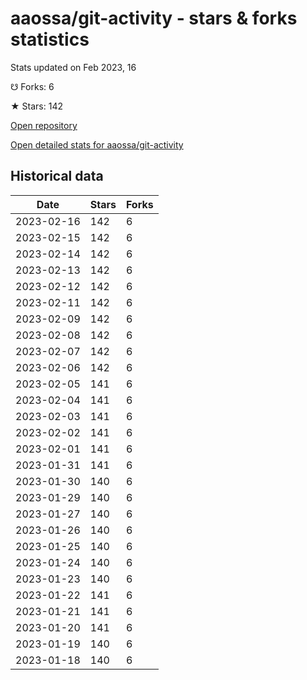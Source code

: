 # aaossa/git-activity - stars & forks statistics

Stats updated on Feb 2023, 16

☋ Forks: 6

★ Stars: 142

[Open repository](https://github.com/aaossa/git-activity)

[Open detailed stats for aaossa/git-activity](https://reviewgithub.com/rep/aaossa/git-activity)

## Historical data
| Date | Stars | Forks |
|------|-------|-------|
| 2023-02-16 | 142 | 6 | 
| 2023-02-15 | 142 | 6 | 
| 2023-02-14 | 142 | 6 | 
| 2023-02-13 | 142 | 6 | 
| 2023-02-12 | 142 | 6 | 
| 2023-02-11 | 142 | 6 | 
| 2023-02-09 | 142 | 6 | 
| 2023-02-08 | 142 | 6 | 
| 2023-02-07 | 142 | 6 | 
| 2023-02-06 | 142 | 6 | 
| 2023-02-05 | 141 | 6 | 
| 2023-02-04 | 141 | 6 | 
| 2023-02-03 | 141 | 6 | 
| 2023-02-02 | 141 | 6 | 
| 2023-02-01 | 141 | 6 | 
| 2023-01-31 | 141 | 6 | 
| 2023-01-30 | 140 | 6 | 
| 2023-01-29 | 140 | 6 | 
| 2023-01-27 | 140 | 6 | 
| 2023-01-26 | 140 | 6 | 
| 2023-01-25 | 140 | 6 | 
| 2023-01-24 | 140 | 6 | 
| 2023-01-23 | 140 | 6 | 
| 2023-01-22 | 141 | 6 | 
| 2023-01-21 | 141 | 6 | 
| 2023-01-20 | 141 | 6 | 
| 2023-01-19 | 140 | 6 | 
| 2023-01-18 | 140 | 6 | 

